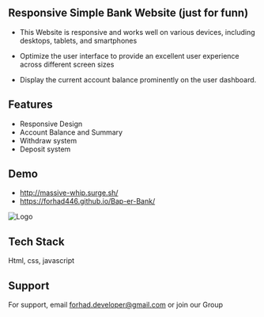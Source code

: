 
## Responsive Simple Bank Website (just for funn)

- This Website is responsive and works well on various devices, including desktops, tablets, and smartphones

- Optimize the user interface to provide an excellent user experience across different screen sizes

- Display the current account balance prominently on the user dashboard.
## Features

- Responsive Design
- Account Balance and Summary
- Withdraw system
- Deposit system



## Demo

- http://massive-whip.surge.sh/
- https://forhad446.github.io/Bap-er-Bank/


![Logo](https://i.ibb.co/6r73fXy/baap-er-bank-demo.png)


## Tech Stack

 Html, css, javascript


## Support

For support, email forhad.developer@gmail.com or join our Group

